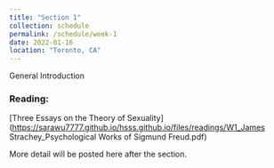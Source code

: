 ```yaml
---
title: "Section 1"
collection: schedule
permalink: /schedule/week-1
date: 2022-01-16
location: "Toronto, CA"
---
```



General Introduction

### Reading: 

[Three Essays on the Theory of Sexuality](https://sarawu7777.github.io/hsss.github.io/files/readings/W1_James Strachey_Psychological Works of Sigmund Freud.pdf)

More detail will be posted here after the section. 
